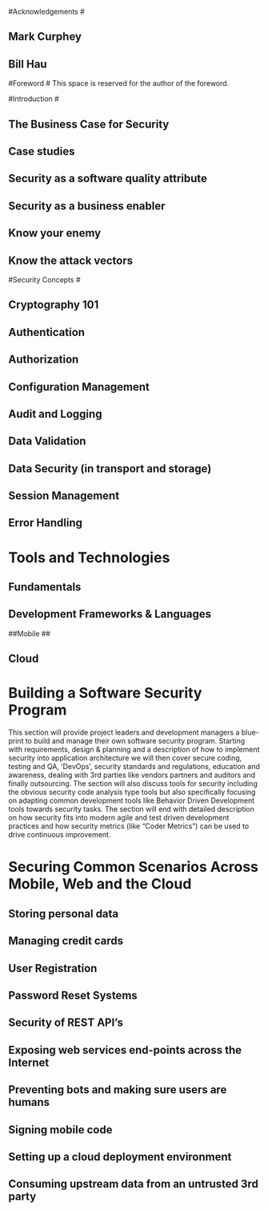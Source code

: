 #Acknowledgements #
## Mark Curphey ##
## Bill Hau ##

#Foreword #
This space is reserved for the author of the foreword. 

#Introduction #
## The Business Case for Security
## Case studies
## Security as a software quality attribute
## Security as a business enabler
## Know your enemy
## Know the attack vectors

#Security Concepts #
## Cryptography 101
## Authentication
## Authorization
## Configuration Management
## Audit and Logging
## Data Validation
## Data Security (in transport and storage)
## Session Management
## Error Handling

# Tools and Technologies #
## Fundamentals ##
## Development Frameworks & Languages ##
##Mobile ##
## Cloud ##


# Building a Software Security Program #

This section will provide project leaders and development managers a blue-print to build and manage their own software security program. Starting with requirements, design & planning and a description of how to implement security into application architecture we will then cover secure coding, testing and QA, ‘DevOps’, security standards and regulations, education and awareness, dealing with 3rd parties like vendors partners and auditors and finally outsourcing. The section will also discuss tools for security including the obvious security code analysis type tools but also specifically focusing on adapting common development tools like Behavior Driven Development tools towards security tasks. The section will end with detailed description on how security fits into modern agile and test driven development practices and how security metrics (like “Coder Metrics”) can be used to drive continuous improvement.


# Securing Common Scenarios Across Mobile, Web and the Cloud #
## Storing personal data ##
## Managing credit cards ##
## User Registration ##
## Password Reset Systems ##
## Security of REST API’s ##
## Exposing web services end-points across the Internet ##
## Preventing bots and making sure users are humans ##
## Signing mobile code ##
## Setting up a cloud deployment environment ##
## Consuming upstream data from an untrusted 3rd party ##


